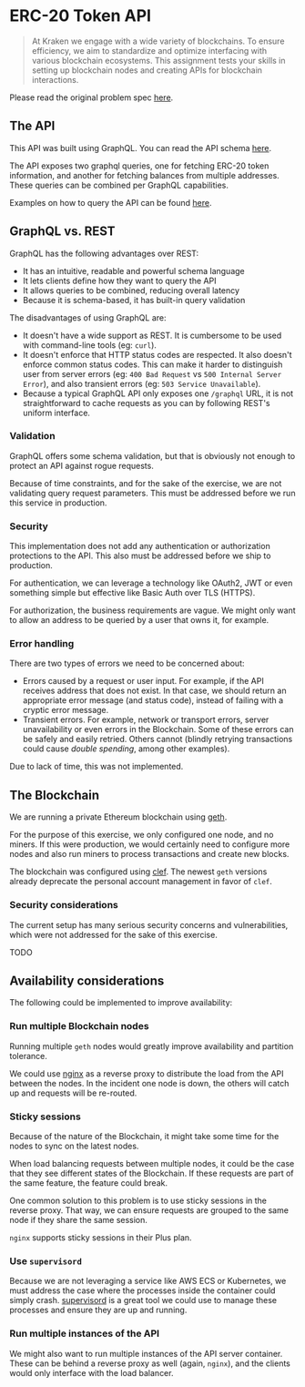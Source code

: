 # ERC-20 Token API

> At Kraken we engage with a wide variety of blockchains. To ensure efficiency, we aim to standardize and optimize interfacing with various blockchain ecosystems.
> This assignment tests your skills in setting up blockchain nodes and creating APIs for blockchain interactions.

Please read the original problem spec [here](/README.spec.md).

## The API

This API was built using GraphQL. You can read the API schema [here](/api/schema.graphql).

The API exposes two graphql queries, one for fetching ERC-20 token information, and another for fetching balances from multiple addresses. These queries can be combined per GraphQL capabilities.

Examples on how to query the API can be found [here](/api/examples).

## GraphQL vs. REST

GraphQL has the following advantages over REST:

- It has an intuitive, readable and powerful schema language
- It lets clients define how they want to query the API
- It allows queries to be combined, reducing overall latency
- Because it is schema-based, it has built-in query validation

The disadvantages of using GraphQL are:

- It doesn't have a wide support as REST. It is cumbersome to be used with command-line tools (eg: `curl`).
- It doesn't enforce that HTTP status codes are respected. It also doesn't enforce common status codes. This can make it harder to distinguish user from server errors (eg: `400 Bad Request` vs `500 Internal Server Error`), and also transient errors (eg: `503 Service Unavailable`).
- Because a typical GraphQL API only exposes one `/graphql` URL, it is not straightforward to cache requests as you can by following REST's uniform interface.

### Validation

GraphQL offers some schema validation, but that is obviously not enough to protect an API against rogue requests.

Because of time constraints, and for the sake of the exercise, we are not validating query request parameters. This must be addressed before we run this service in production.

### Security

This implementation does not add any authentication or authorization protections to the API. This also must be addressed before we ship to production.

For authentication, we can leverage a technology like OAuth2, JWT or even something simple but effective like Basic Auth over TLS (HTTPS).

For authorization, the business requirements are vague. We might only want to allow an address to be queried by a user that owns it, for example.  

### Error handling

There are two types of errors we need to be concerned about:

- Errors caused by a request or user input. For example, if the API receives address that does not exist. In that case, we should return an appropriate error message (and status code), instead of failing with a cryptic error message.
- Transient errors. For example, network or transport errors, server unavailability or even errors in the Blockchain. Some of these errors can be safely and easily retried. Others cannot (blindly retrying transactions could cause _double spending_, among other examples).   

Due to lack of time, this was not implemented.

## The Blockchain

We are running a private Ethereum blockchain using [geth](https://geth.ethereum.org).

For the purpose of this exercise, we only configured one node, and no miners. If this were production, we would certainly need to configure more nodes and also run miners to process transactions and create new blocks.

The blockchain was configured using [clef](https://geth.ethereum.org/docs/tools/clef/introduction). The newest `geth` versions already deprecate the personal account management in favor of `clef`.

### Security considerations

The current setup has many serious security concerns and vulnerabilities, which were not addressed for the sake of this exercise.

TODO

## Availability considerations

The following could be implemented to improve availability:

### Run multiple Blockchain nodes

Running multiple `geth` nodes would greatly improve availability and partition tolerance.

We could use [nginx](https://www.nginx.com) as a reverse proxy to distribute the load from the API between the nodes. In the incident one node is down, the others will catch up and requests will be re-routed.

### Sticky sessions

Because of the nature of the Blockchain, it might take some time for the nodes to sync on the latest nodes. 

When load balancing requests between multiple nodes, it could be the case that they see different states of the Blockchain. If these requests are part of the same feature, the feature could break.

One common solution to this problem is to use sticky sessions in the reverse proxy. That way, we can ensure requests are grouped to the same node if they share the same session. 

`nginx` supports sticky sessions in their Plus plan.

### Use `supervisord`

Because we are not leveraging a service like AWS ECS or Kubernetes, we must address the case where the processes inside the container could simply crash. [supervisord](http://supervisord.org) is a great tool we could use to manage these processes and ensure they are up and running.

### Run multiple instances of the API

We might also want to run multiple instances of the API server container. These can be behind a reverse proxy as well (again, `nginx`), and the clients would only interface with the load balancer. 
